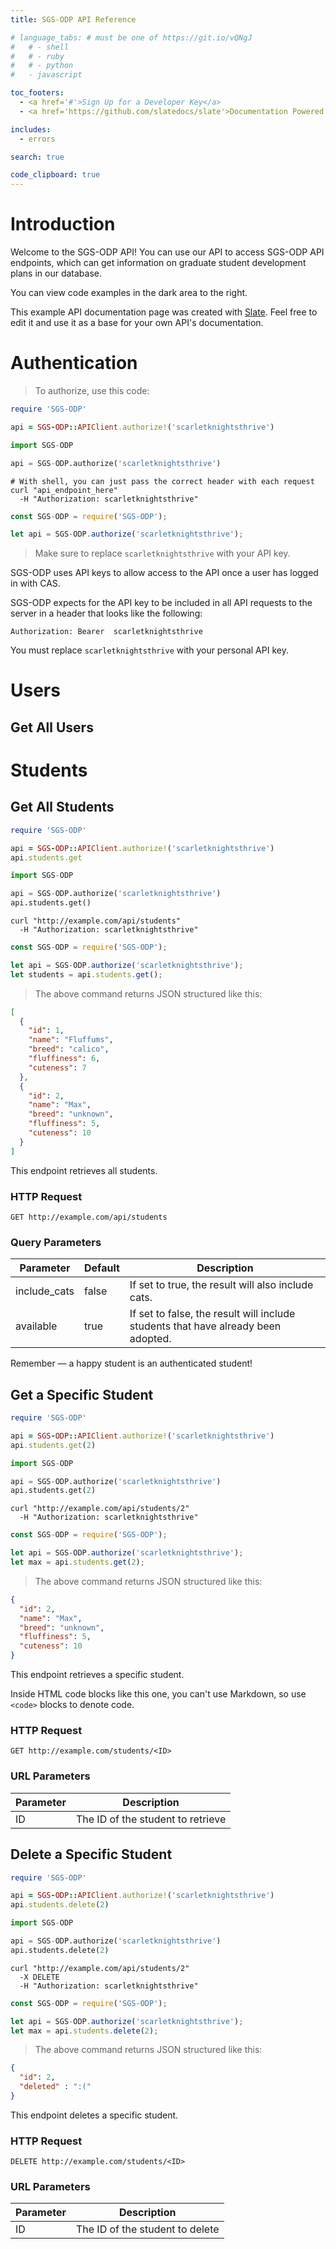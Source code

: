 ```yaml
---
title: SGS-ODP API Reference

# language_tabs: # must be one of https://git.io/vQNgJ
#   # - shell
#   # - ruby
#   # - python
#   - javascript

toc_footers:
  - <a href='#'>Sign Up for a Developer Key</a>
  - <a href='https://github.com/slatedocs/slate'>Documentation Powered by Slate</a>

includes:
  - errors

search: true

code_clipboard: true
---
```


# Introduction

Welcome to the SGS-ODP API! You can use our API to access SGS-ODP API endpoints, which can get information on graduate student development plans in our database.

<!-- We have language bindings in Shell, Ruby, Python, and JavaScript!  -->
You can view code examples in the dark area to the right.
<!-- , and you can switch the programming language of the examples with the tabs in the top right. -->

This example API documentation page was created with [Slate](https://github.com/slatedocs/slate). Feel free to edit it and use it as a base for your own API's documentation.

# Authentication

> To authorize, use this code:

```ruby
require 'SGS-ODP'

api = SGS-ODP::APIClient.authorize!('scarletknightsthrive')
```

```python
import SGS-ODP

api = SGS-ODP.authorize('scarletknightsthrive')
```

```shell
# With shell, you can just pass the correct header with each request
curl "api_endpoint_here"
  -H "Authorization: scarletknightsthrive"
```

```javascript
const SGS-ODP = require('SGS-ODP');

let api = SGS-ODP.authorize('scarletknightsthrive');
```

> Make sure to replace `scarletknightsthrive` with your API key.

SGS-ODP uses API keys to allow access to the API once a user has logged in with CAS.

SGS-ODP expects for the API key to be included in all API requests to the server in a header that looks like the following:

`Authorization: Bearer 
scarletknightsthrive`

<aside class="notice">
You must replace <code>scarletknightsthrive</code> with your personal API key.
</aside>

# Users

## Get All Users


# Students

## Get All Students

```ruby
require 'SGS-ODP'

api = SGS-ODP::APIClient.authorize!('scarletknightsthrive')
api.students.get
```

```python
import SGS-ODP

api = SGS-ODP.authorize('scarletknightsthrive')
api.students.get()
```

```shell
curl "http://example.com/api/students"
  -H "Authorization: scarletknightsthrive"
```

```javascript
const SGS-ODP = require('SGS-ODP');

let api = SGS-ODP.authorize('scarletknightsthrive');
let students = api.students.get();
```

> The above command returns JSON structured like this:

```json
[
  {
    "id": 1,
    "name": "Fluffums",
    "breed": "calico",
    "fluffiness": 6,
    "cuteness": 7
  },
  {
    "id": 2,
    "name": "Max",
    "breed": "unknown",
    "fluffiness": 5,
    "cuteness": 10
  }
]
```

This endpoint retrieves all students.

### HTTP Request

`GET http://example.com/api/students`

### Query Parameters

Parameter | Default | Description
--------- | ------- | -----------
include_cats | false | If set to true, the result will also include cats.
available | true | If set to false, the result will include students that have already been adopted.

<aside class="success">
Remember — a happy student is an authenticated student!
</aside>

## Get a Specific Student

```ruby
require 'SGS-ODP'

api = SGS-ODP::APIClient.authorize!('scarletknightsthrive')
api.students.get(2)
```

```python
import SGS-ODP

api = SGS-ODP.authorize('scarletknightsthrive')
api.students.get(2)
```

```shell
curl "http://example.com/api/students/2"
  -H "Authorization: scarletknightsthrive"
```

```javascript
const SGS-ODP = require('SGS-ODP');

let api = SGS-ODP.authorize('scarletknightsthrive');
let max = api.students.get(2);
```

> The above command returns JSON structured like this:

```json
{
  "id": 2,
  "name": "Max",
  "breed": "unknown",
  "fluffiness": 5,
  "cuteness": 10
}
```

This endpoint retrieves a specific student.

<aside class="warning">Inside HTML code blocks like this one, you can't use Markdown, so use <code>&lt;code&gt;</code> blocks to denote code.</aside>

### HTTP Request

`GET http://example.com/students/<ID>`

### URL Parameters

Parameter | Description
--------- | -----------
ID | The ID of the student to retrieve

## Delete a Specific Student

```ruby
require 'SGS-ODP'

api = SGS-ODP::APIClient.authorize!('scarletknightsthrive')
api.students.delete(2)
```

```python
import SGS-ODP

api = SGS-ODP.authorize('scarletknightsthrive')
api.students.delete(2)
```

```shell
curl "http://example.com/api/students/2"
  -X DELETE
  -H "Authorization: scarletknightsthrive"
```

```javascript
const SGS-ODP = require('SGS-ODP');

let api = SGS-ODP.authorize('scarletknightsthrive');
let max = api.students.delete(2);
```

> The above command returns JSON structured like this:

```json
{
  "id": 2,
  "deleted" : ":("
}
```

This endpoint deletes a specific student.

### HTTP Request

`DELETE http://example.com/students/<ID>`

### URL Parameters

Parameter | Description
--------- | -----------
ID | The ID of the student to delete

